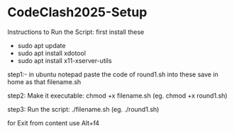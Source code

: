 # CodeClash2025-Setup
Instructions to Run the Script:
first install these
- sudo apt update 
- sudo apt install xdotool
- sudo apt install x11-xserver-utils




step1:- in ubuntu notepad
paste the code of round1.sh into these save in home as that filename.sh

step2: Make it executable:
chmod +x filename.sh (eg. chmod +x round1.sh)

step3: Run the script:
./filename.sh (eg. ./round1.sh)

for Exit from content 
use Alt+f4
